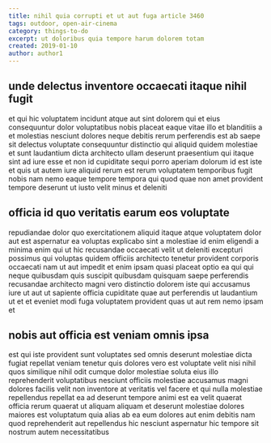 ```yaml
---
title: nihil quia corrupti et ut aut fuga article 3460
tags: outdoor, open-air-cinema
category: things-to-do
excerpt: ut doloribus quia tempore harum dolorem totam
created: 2019-01-10
author: author1
---
```


## unde delectus inventore occaecati itaque nihil fugit

et qui hic voluptatem incidunt atque aut sint dolorem qui et eius consequuntur dolor voluptatibus nobis placeat eaque vitae illo et blanditiis a et molestias nesciunt dolores neque debitis rerum perferendis est ab saepe sit delectus voluptate consequuntur distinctio qui aliquid quidem molestiae et sunt laudantium dicta architecto ullam deserunt praesentium qui itaque sint ad iure esse et non id cupiditate sequi porro aperiam dolorum id est iste et quis ut autem iure aliquid rerum est rerum voluptatem temporibus fugit nobis nam nemo eaque tempore tempora qui quod quae non amet provident tempore deserunt ut iusto velit minus et deleniti

## officia id quo veritatis earum eos voluptate

repudiandae dolor quo exercitationem aliquid itaque atque voluptatem dolor aut est aspernatur ea voluptas explicabo sint a molestiae id enim eligendi a minima enim qui ut hic recusandae occaecati velit ut deleniti excepturi possimus qui voluptas quidem officiis architecto tenetur provident corporis occaecati nam ut aut impedit et enim ipsam quasi placeat optio ea qui qui neque quibusdam quis suscipit quibusdam quisquam saepe perferendis recusandae architecto magni vero distinctio dolorem iste qui accusamus iure ut aut ut sapiente officia cupiditate quae aut perferendis ut laudantium ut et et eveniet modi fuga voluptatem provident quas ut aut rem nemo ipsam et

## nobis aut officia est veniam omnis ipsa

est qui iste provident sunt voluptates sed omnis deserunt molestiae dicta fugiat repellat veniam tenetur quis dolores vero est voluptate velit nisi nihil quos similique nihil odit cumque dolor molestiae soluta eius illo reprehenderit voluptatibus nesciunt officiis molestiae accusamus magni dolores facilis velit non inventore at veritatis vel facere et qui nulla molestiae repellendus repellat ea ad deserunt tempore animi est ea velit quaerat officia rerum quaerat ut aliquam aliquam et deserunt molestiae dolores maiores est voluptatum quia alias ab ea eum dolores aut enim debitis nam quod reprehenderit aut repellendus hic nesciunt aspernatur hic tempore sit nostrum autem necessitatibus
